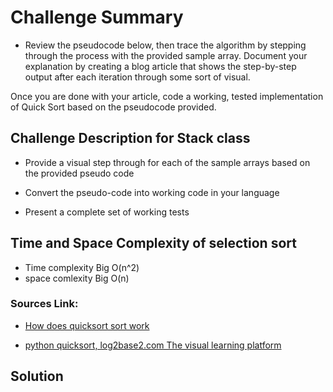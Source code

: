
# Challenge Summary

- Review the pseudocode below, then trace the algorithm by stepping through the process with the provided sample array. Document your explanation by creating a blog article that shows the step-by-step output after each iteration through some sort of visual.

Once you are done with your article, code a working, tested implementation of Quick Sort based on the pseudocode provided.

## Challenge Description for Stack class

- Provide a visual step through for each of the sample arrays based on the provided pseudo code

- Convert the pseudo-code into working code in your language

- Present a complete set of working tests

## Time and Space Complexity of selection sort

- Time complexity Big O(n^2) 
- space comlexity Big O(n)

### Sources Link:
- [How does quicksort sort work](https://careerkarma.com/blog/python-quick-sort/#:~:text=A%20Python%20QuickSort%20algorithm%20divides%20an%20array%20into,a%20new%20sub%20array.%20The%20QuickSort%20algorithm%20divides-and-conquers.)

- [python quicksort, log2base2.com The visual learning platform](https://www.log2base2.com/algorithms/sorting/quick-sort.html)

## Solution
